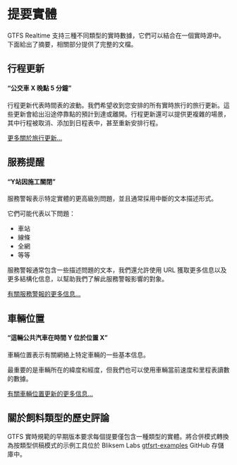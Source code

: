 # 提要實體

GTFS Realtime 支持三種不同類型的實時數據，它們可以結合在一個實時源中。下面給出了摘要，相關部分提供了完整的文檔。

## 行程更新

#### “公交車 X 晚點 5 分鐘”

行程更新代表時間表的波動。我們希望收到您安排的所有實時旅行的旅行更新。這些更新會給出沿途停靠點的預計到達或離開。行程更新還可以提供更複雜的場景，其中行程被取消、添加到日程表中，甚至重新安排行程。

[更多關於旅行更新...](trip-updates.md)

## 服務提醒

#### “Y站因施工關閉”

服務警報表示特定實體的更高級別問題，並且通常採用中斷的文本描述形式。

它們可能代表以下問題：

*   車站
*   線條
*   全網
*   等等

服務警報通常包含一些描述問題的文本，我們還允許使用 URL 獲取更多信息以及更多結構化信息，以幫助我們了解此服務警報影響的對象。

[有關服務警報的更多信息...](service-alerts.md)

## 車輛位置

#### “這輛公共汽車在時間 Y 位於位置 X”

車輛位置表示有關網絡上特定車輛的一些基本信息。

最重要的是車輛所在的緯度和經度，但我們也可以使用車輛當前速度和里程表讀數的數據。

[有關車輛位置更新的更多信息...](vehicle-positions.md)

## 關於飼料類型的歷史評論

GTFS 實時規範的早期版本要求每個提要僅包含一種類型的實體。將合併模式轉換為按類型供稿模式的示例工具位於 Bliksem Labs [gtfsrt-examples](https://github.com/bliksemlabs/gtfsrt-examples/blob/master/split_by_entitytype.py) GitHub 存儲庫中。

